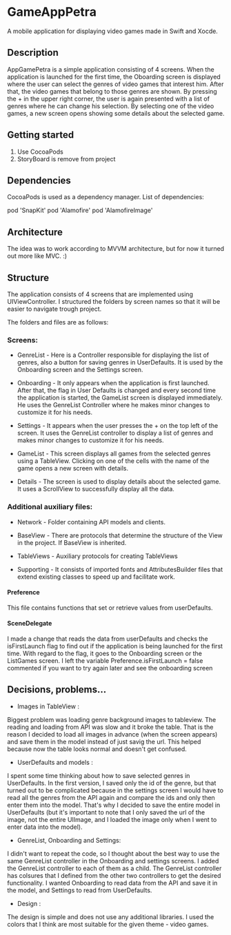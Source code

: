 # GameAppPetra

A mobile application for displaying video games made in Swift and Xocde.

## Description

AppGamePetra is a simple application consisting of 4 screens. When the application is launched for the first time, the Oboarding screen is displayed where the user can select the genres of video games that interest him. After that, the video games that belong to those genres are shown. By pressing the + in the upper right corner, the user is again presented with a list of genres where he can change his selection. By selecting one of the video games, a new screen opens showing some details about the selected game.

## Getting started

1. Use CocoaPods
2. StoryBoard is remove from project

## Dependencies 

CocoaPods is used as a dependency manager. List of dependencies:

pod 'SnapKit'
pod 'Alamofire'
pod 'AlamofireImage'


## Architecture

The idea was to work according to MVVM architecture, but for now it turned out more like MVC. :)


## Structure

The application consists of 4 screens that are implemented using UIViewController.
I structured the folders by screen names so that it will be easier to navigate trough project. 

The folders and files are as follows:

### Screens:
- GenreList - Here is a Controller responsible for displaying the list of genres, also a button for saving genres in UserDefaults. It is used by the Onboarding screen and the Settings screen.

- Onboarding - It only appears when the application is first launched. After that, the flag in User Defaults is changed and every second time the application is started, the GameList screen is displayed immediately. He uses the GenreList Controller where he makes minor changes to customize it for his needs.

- Settings - It appears when the user presses the + on the top left of the screen. It uses the GenreList controller to display a list of genres and makes minor changes to customize it for his needs.

- GameList - This screen displays all games from the selected genres using a TableView. Clicking on one of the cells with the name of the game opens a new screen with details.

- Details - The screen is used to display details about the selected game. It uses a ScrollView to successfully display all the data.
    
### Additional auxiliary files:
- Network - Folder containing API models and clients.

- BaseView - There are protocols that determine the structure of the View in the project. If BaseView is inherited.

- TableViews - Auxiliary protocols for creating TableViews

- Supporting - It consists of imported fonts and AttributesBuilder files that extend existing classes to speed up and facilitate work.
    
#### Preference
This file contains functions that set or retrieve values ​​from userDefaults.

#### SceneDelegate
I made a change that reads the data from userDefaults and checks the isFirstLaunch flag to find out if the application is being launched for the first time. With regard to the flag, it goes to the Onboarding screen or the ListGames screen. I left the variable Preference.isFirstLaunch = false commented if you want to try again later and see the onboarding screen

## Decisions, problems...

- Images in TableView :  
 
Biggest problem was loading genre background images to tableview. The reading and loading from API was slow and it broke the table. That is the reason I decided to load all images in advance (when the screen appears) and save them in the model instead of just savig the url. This helped because now the table looks normal and doesn't get confused. 

- UserDefaults and models :  
  
I spent some time thinking about how to save selected genres in UserDefaults. In the first version, I saved only the id of the genre, but that turned out to be complicated because in the settings screen I would have to read all the genres from the API again and compare the ids and only then enter them into the model. That's why I decided to save the entire model in UserDefaults (but it's important to note that I only saved the url of the image, not the entire UIImage, and I loaded the image only when I went to enter data into the model).

- GenreList, Onboarding and Settings:  

I didn't want to repeat the code, so I thought about the best way to use the same GenreList controller in the Onboarding and settings screens. I added the GenreList controller to each of them as a child. The GenreList controller has colsures that I defined from the other two controllers to get the desired functionality. I wanted Onboarding to read data from the API and save it in the model, and Settings to read from UserDefaults.

- Design :   
  
The design is simple and does not use any additional libraries. I used the colors that I think are most suitable for the given theme - video games.
